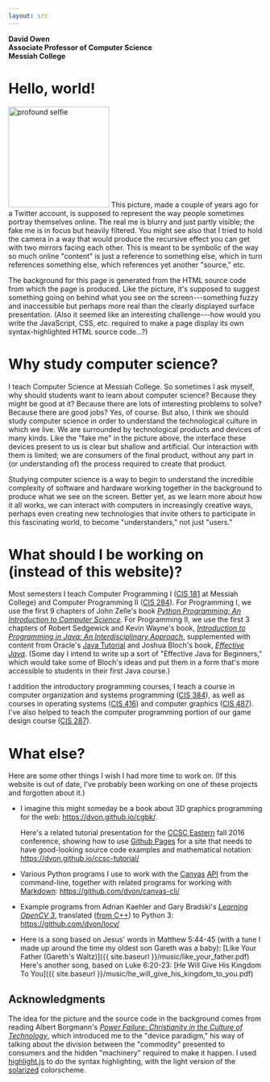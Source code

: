 ```yaml
---
layout: src
---
```


**David Owen**  
**Associate Professor of Computer Science**  
**Messiah College**  

# Hello, world!

<!-- ![profound selfie](/images/crop-and-blur.jpg) -->
<img src="{{ site.baseurl }}/images/crop-and-blur.jpg" alt="profound selfie" style="width:200px">
This picture, made a couple of years ago for a
Twitter account, is supposed to represent the
way people sometimes portray themselves online.
The real me is blurry and just partly visible;
the fake me is in focus but heavily filtered.  You
might see also that I tried to hold the camera in
a way that would produce the recursive effect you can get with
two mirrors facing each other.  This is meant to
be symbolic of the way so much online "content"
is just a reference to something else, which in turn
references something else, which references yet another
"source," etc.

The background for this page is generated from the
HTML source code from which the page is produced.  Like the
picture, it's supposed to suggest something going on
behind what you see on the screen---something fuzzy and inaccessible
but perhaps more real than the clearly displayed surface
presentation.  (Also it seemed like an interesting challenge---how
would you write the JavaScript, CSS, etc. required to make a page
display its own syntax-highlighted HTML source code...?)

# Why study computer science?

I teach Computer Science at Messiah College.  So sometimes I ask
myself, why should students want to learn about computer science?
Because they might be good at it?  Because there are lots of
interesting problems to solve?  Because there are good jobs?  Yes,
of course.  But also, I think we should study computer science
in order to understand the technological culture in which we live.
We are surrounded by technological products and devices of many
kinds.  Like the "fake me" in the picture above, the interface
these devices
present to us is clear but shallow and artificial.  Our interaction
with them is limited; we are consumers of the final
product, without any part in (or understanding of) the process
required to create that product.

Studying computer science is a way to begin
to understand the incredible complexity of software and hardware
working together in the background to produce what we see on the
screen.  Better yet, as we learn more about how it all works, we
can interact with computers in increasingly creative ways,
perhaps even creating new technologies that invite others to
participate in this fascinating world, to become "understanders,"
not just "users."

# What should I be working on (instead of this website)?

Most semesters I teach Computer Programming I
([CIS 181](https://banner.messiah.edu:5000/BANR/mc_bwckctlg.P_EnterCatalog?subject=CIS&course=181)
at Messiah College) and Computer Programming II
([CIS 284](https://banner.messiah.edu:5000/BANR/mc_bwckctlg.P_EnterCatalog?subject=CIS&course=284)).
For Programming I, we use the first 9 chapters of John Zelle's book
[*Python Programming:  An Introduction to Computer Science*](http://mcsp.wartburg.edu/zelle/python/).
For Programming II, we use the first 3 chapters of Robert Sedgewick
and Kevin Wayne's book, [*Introduction to Programming in Java:
An Interdisciplinary Approach*](http://introcs.cs.princeton.edu/java/home/),
supplemented with content from Oracle's
[Java Tutorial](https://docs.oracle.com/javase/tutorial/)
and Joshua Bloch's book,
[*Effective Java*](https://www.pearsonhighered.com/program/Bloch-Effective-Java-2nd-Edition/PGM310651.html).
(Some day I intend to write up a sort of
"Effective Java for Beginners," which would take some of Bloch's
ideas and put them in a form that's more accessible to students
in their first Java course.)

I addition the introductory programming courses, I teach a
course in computer organization and systems programming
([CIS 384](https://banner.messiah.edu:5000/BANR/mc_bwckctlg.P_EnterCatalog?subject=CIS&course=384)),
as well as courses in operating systems
([CIS 416](https://banner.messiah.edu:5000/BANR/mc_bwckctlg.P_EnterCatalog?subject=CIS&course=416))
and computer graphics
([CIS 487](https://banner.messiah.edu:5000/BANR/mc_bwckctlg.P_EnterCatalog?subject=CIS&course=487)).
I've also helped to teach the computer programming portion of
our game design course
([CIS 287](https://banner.messiah.edu:5000/BANR/mc_bwckctlg.P_EnterCatalog?subject=CIS&course=287)).

# What else?

Here are some other things I wish I had more time to work on.
(If this website is out of date, I've probably been working on
one of these projects and forgotten about it.)

-   I imagine this might someday be a book about 3D graphics
    programming for the web: <https://dvon.github.io/cgbk/>.

    Here's a related tutorial presentation for the [CCSC
    Eastern](http://www.ccsc-eastern.org) fall 2016 conference,
    showing how to use [Github Pages](https://pages.github.com)
    for a site that needs to have good-looking source code
    examples and mathematical notation:
    <https://dvon.github.io/ccsc-tutorial/>

-   Various Python programs I use to work with the
    [Canvas](https://www.canvaslms.com/)
    [API](https://api.instructure.com/)
    from the command-line, together with related programs for
    working with
    [Markdown](https://daringfireball.net/projects/markdown/):
    <https://github.com/dvon/canvas-cli/>

-   Example programs from Adrian Kaehler and Gary Bradski's
    [*Learning OpenCV 3*](http://shop.oreilly.com/product/0636920044765.do),
    translated
    ([from C++](https://github.com/oreillymedia/Learning-OpenCV-3_examples))
    to Python 3: <https://github.com/dvon/locv/>

-   Here is a song based on Jesus' words in Matthew 5:44-45 (with
    a tune I made up around the time my oldest son Gareth was a baby):
    [Like Your Father (Gareth's Waltz)]({{ site.baseurl }}/music/like_your_father.pdf)  Here's another song, based on Luke 6:20-23:
    [He Will Give His Kingdom To You]({{ site.baseurl }}/music/he_will_give_his_kingdom_to_you.pdf)

## Acknowledgments

The idea for the picture and the source code in the background
comes from reading Albert Borgmann's
[*Power Failure: Christianity in the Culture of Technology*](http://bakerpublishinggroup.com/books/power-failure/227810),
which introduced me to the "device paradigm," his way of talking
about the division between the "commodity" presented to consumers
and the hidden "machinery" required to make it happen.  I used
[highlight.js](https://highlightjs.org/)
to do the syntax highlighting, with the light version of the
[solarized](http://ethanschoonover.com/solarized)
colorscheme.

